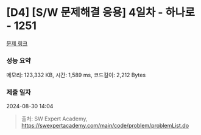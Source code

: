 # [D4] [S/W 문제해결 응용] 4일차 - 하나로 - 1251 

[문제 링크](https://swexpertacademy.com/main/code/problem/problemDetail.do?contestProbId=AV15StKqAQkCFAYD) 

### 성능 요약

메모리: 123,332 KB, 시간: 1,589 ms, 코드길이: 2,212 Bytes

### 제출 일자

2024-08-30 14:04



> 출처: SW Expert Academy, https://swexpertacademy.com/main/code/problem/problemList.do